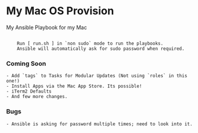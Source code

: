 # My Mac OS Provision

My Ansible Playbook for my Mac

```

    Run [ run.sh ] in `non sudo` mode to run the playbooks.
    Ansible will automatically ask for sudo password when required.

```

### Coming Soon

    - Add `tags` to Tasks for Modular Updates (Not using `roles` in this one!)
    - Install Apps via the Mac App Store. Its possible!
    - iTerm2 Defaults
    - And few more changes.

### Bugs
    - Ansible is asking for password multiple times; need to look into it.
